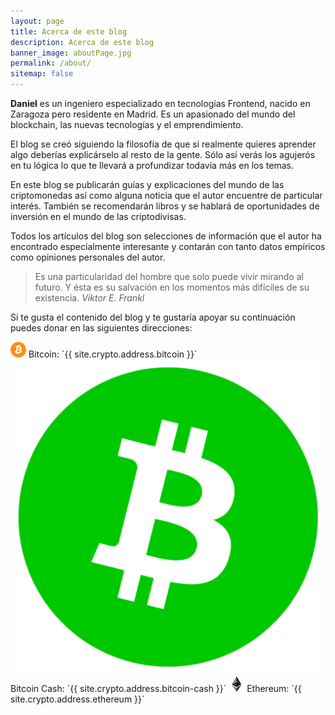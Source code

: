 ```yaml
---
layout: page
title: Acerca de este blog
description: Acerca de este blog
banner_image: aboutPage.jpg
permalink: /about/
sitemap: false
---
```


**Daniel** es un ingeniero especializado en tecnologías Frontend, nacido en Zaragoza pero residente en Madrid. Es un apasionado del mundo del blockchain, las nuevas tecnologías y el emprendimiento.

El blog se creó siguiendo la filosofía de que si realmente quieres aprender algo deberías explicárselo al resto de la gente. Sólo así verás los agujerós en tu lógica lo que te llevará a profundizar todavía más en los temas.

En este blog se publicarán guías y explicaciones del mundo de las criptomonedas así como alguna noticia que el autor encuentre de particular interés. También se recomendarán libros y se hablará de oportunidades de inversión en el mundo de las criptodivisas.

Todos los artículos del blog son selecciones de información que el autor ha encontrado especialmente interesante y contarán con tanto datos empíricos como opiniones personales del autor.

>Es una particularidad del hombre que solo puede vivir mirando al futuro. Y ésta es su salvación en los momentos más difíciles de su existencia. <cite>Viktor E. Frankl</cite>

Si te gusta el contenido del blog y te gustaría apoyar su continuación puedes donar en las siguientes direcciones:

<img src="/images/general/cryptocurrencies/bitcoin.png" alt="Bitcoin" title="Bitcoin"/>
Bitcoin: `{{ site.crypto.address.bitcoin }}`

<img src="/images/general/cryptocurrencies/bch.png" alt="Bitcoin Cash" class="small-image" title="Bitcoin Cash"/>
Bitcoin Cash: `{{ site.crypto.address.bitcoin-cash }}`

<img src="/images/general/cryptocurrencies/ethereum.jpg" alt="Ethereum" title="Ethereum"/>
Ethereum: `{{ site.crypto.address.ethereum }}`